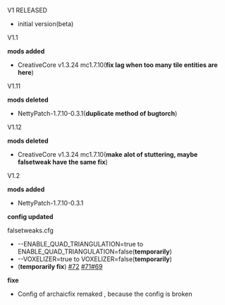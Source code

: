 V1 RELEASED

* initial version(beta)

V1.1

**mods added**

* CreativeCore v1.3.24 mc1.7.10(**fix lag when too many tile entities are here**)

V1.11

**mods deleted**

* NettyPatch-1.7.10-0.3.1(**duplicate method of bugtorch**)

V1.12

**mods deleted**

* CreativeCore v1.3.24 mc1.7.10(**make alot of stuttering, maybe falsetweak have the same fix**)

V1.2

**mods added**

* NettyPatch-1.7.10-0.3.1

**config updated**

falsetweaks.cfg

* --ENABLE_QUAD_TRIANGULATION=true to ENABLE_QUAD_TRIANGULATION=false(**temporarily**)
* --VOXELIZER=true to VOXELIZER=false(**temporarily**)
* (**temporarily fix**) [#72](https://github.com/quentin452/private-minecraft-modpack/issues/72) [#71](https://github.com/quentin452/private-minecraft-modpack/issues/71)[#69](https://github.com/quentin452/private-minecraft-modpack/issues/69)

**fixe**

* Config of archaicfix remaked , because the config is broken
